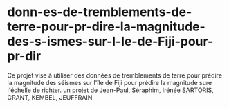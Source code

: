 # donn-es-de-tremblements-de-terre-pour-pr-dire-la-magnitude-des-s-ismes-sur-l-le-de-Fiji-pour-pr-dir
Ce projet vise à utiliser des données de tremblements de terre pour prédire la magnitude des séismes sur l'île de Fiji pour prédire la magnitude sure l'échelle de richter. un projet de Jean-Paul, Séraphim, Irénée SARTORIS, GRANT, KEMBEL, JEUFFRAIN 
